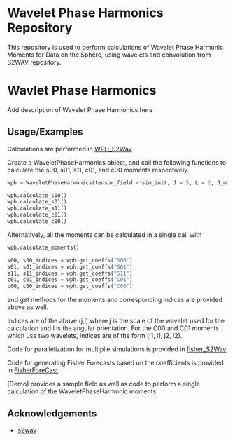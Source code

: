 # Wavelet Phase Harmonics Repository

This repository is used to perform calculations of Wavelet Phase Harmonic Moments for Data on the Sphere, using wavelets and convolution from S2WAV repository. 

# Wavlet Phase Harmonics 

Add description of Wavelet Phase Harmonics here
## Usage/Examples

Calculations are performed in [WPH_S2Wav](https://github.com/MichaelJacob914/WaveletPhaseHarmonics/blob/main/WPH_S2Wav.py) 


Create a WaveletPhaseHarmonics object, and call the following functions to calculate the s00, s01, s11, c01, and c00 moments respectively. 

``` python
wph = WaveletPhaseHarmonics(tensor_field = sim_init, J = 5, L = 2, J_min = 3, nside=nside, device = 'cpu')

wph.calculate_s00()
wph.calculate_s01()
wph.calculate_s11()
wph.calculate_c01()
wph.calculate_c00()
```

Alternatively, all the moments can be calculated in a single call with
``` python
wph.calculate_moments()

s00, s00_indices = wph.get_coeffs("S00")
s01, s01_indices = wph.get_coeffs("S01")
s11, s11_indices = wph.get_coeffs("S11")
c01, c01_indices = wph.get_coeffs("C01")
c00, c00_indices = wph.get_coeffs("C00")
```
and get methods for the moments and corresponding indices are provided above as well. 

Indices are of the above (j,l) where j is the scale of the wavelet used for the calculation and l is the angular orientation. For the C00 and C01 moments which use two wavelets, indices are of the form (j1, l1, j2, l2). 

Code for parallelization for multiplie simulations is provided in [fisher_S2Wav](https://github.com/MichaelJacob914/WaveletPhaseHarmonics/blob/main/fisher_S2Wav.py)

Code for generating Fisher Forecasts based on the coefficients is provided in [FisherForeCast]()

[Demo] provides a sample field as well as code to perform a single calculation of the WaveletPhaseHarmonic moments 

## Acknowledgements

 - [s2wav](https://github.com/astro-informatics/s2wav)
 
